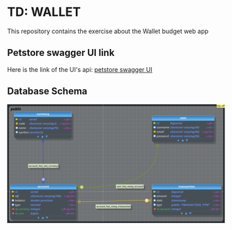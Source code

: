 # TD: WALLET
This repository contains the exercise about the 
Wallet budget web app
## Petstore swagger UI link
Here is the link of the UI's api: [petstore swagger UI](https://petstore.swagger.io/?url=https://raw.githubusercontent.com/TD-wallet/TD-wallet/td-wallet-std22049-std22081/docs/api.yaml)

## Database Schema
![db_schema](docs/MLD.png)